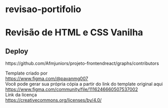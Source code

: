# revisao-portifolio

<h1>Revisão de HTML e CSS Vanilha</h1>

<h2>Deploy</h2>
<a>https://github.com/Afmjuniors/projeto-frontendreact/graphs/contributors</a>

Template criado por<br>
https://www.figma.com/@pavanmg007<br>
Você pode gerar sua própria cópia a partir do link do template original aqui<br>
https://www.figma.com/community/file/1116246660507537002<br>
Link da licença<br>
https://creativecommons.org/licenses/by/4.0/<br>
